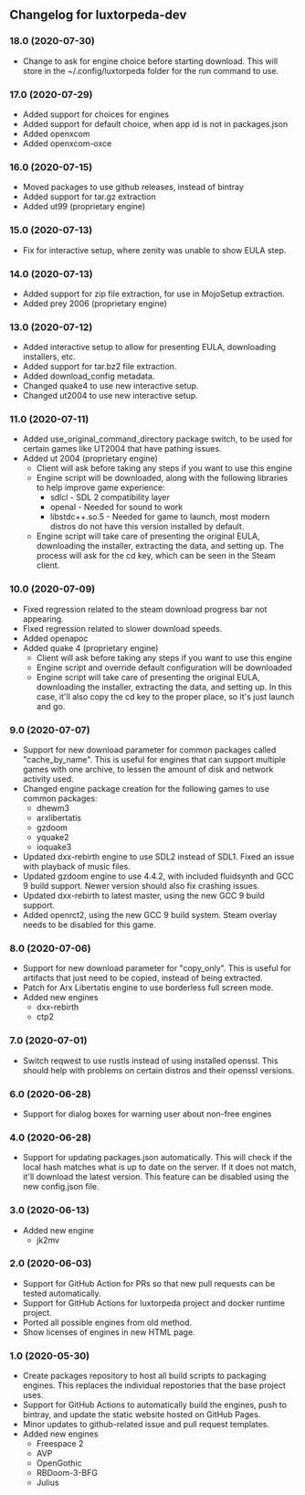 ## Changelog for luxtorpeda-dev

### 18.0 (2020-07-30)

- Change to ask for engine choice before starting download. This will store in the ~/.config/luxtorpeda folder for the run command to use.

### 17.0 (2020-07-29)

- Added support for choices for engines
- Added support for default choice, when app id is not in packages.json
- Added openxcom
- Added openxcom-oxce

### 16.0 (2020-07-15)

- Moved packages to use github releases, instead of bintray
- Added support for tar.gz extraction
- Added ut99 (proprietary engine)

### 15.0 (2020-07-13)

- Fix for interactive setup, where zenity was unable to show EULA step.

### 14.0 (2020-07-13)

- Added support for zip file extraction, for use in MojoSetup extraction.
- Added prey 2006 (proprietary engine)

### 13.0 (2020-07-12)

- Added interactive setup to allow for presenting EULA, downloading installers, etc. 
- Added support for tar.bz2 file extraction.
- Added download_config metadata.
- Changed quake4 to use new interactive setup.
- Changed ut2004 to use new interactive setup.

### 11.0 (2020-07-11)

- Added use_original_command_directory package switch, to be used for certain games like UT2004 that have pathing issues.
- Added ut 2004 (proprietary engine)
  - Client will ask before taking any steps if you want to use this engine
  - Engine script will be downloaded, along with the following libraries to help improve game experience:
    - sdlcl - SDL 2 compatibility layer
    - openal - Needed for sound to work
    - libstdc++.so.5 - Needed for game to launch, most modern distros do not have this version installed by default.
  - Engine script will take care of presenting the original EULA, downloading the installer, extracting the data, and setting up. The process will ask for the cd key, which can be seen in the Steam client.

### 10.0 (2020-07-09)

- Fixed regression related to the steam download progress bar not appearing.
- Fixed regression related to slower download speeds.
- Added openapoc
- Added quake 4 (proprietary engine)
  - Client will ask before taking any steps if you want to use this engine
  - Engine script and override default configuration will be downloaded
  - Engine script will take care of presenting the original EULA, downloading the installer, extracting the data, and setting up. In this case, it'll also copy the cd key to the proper place, so it's just launch and go.

### 9.0 (2020-07-07)

- Support for new download parameter for common packages called "cache_by_name". This is useful for engines that can support multiple games with one archive, to lessen the amount of disk and network activity used.
- Changed engine package creation for the following games to use common packages:
  - dhewm3
  - arxlibertatis
  - gzdoom
  - yquake2
  - ioquake3
- Updated dxx-rebirth engine to use SDL2 instead of SDL1. Fixed an issue with playback of music files.
- Updated gzdoom engine to use 4.4.2, with included fluidsynth and GCC 9 build support. Newer version should also fix crashing issues.
- Updated dxx-rebirth to latest master, using the new GCC 9 build support.
- Added openrct2, using the new GCC 9 build system. Steam overlay needs to be disabled for this game.

### 8.0 (2020-07-06)

- Support for new download parameter for "copy_only". This is useful for artifacts that just need to be copied, instead of being extracted.
- Patch for Arx Libertatis engine to use borderless full screen mode.
- Added new engines
  - dxx-rebirth
  - ctp2

### 7.0 (2020-07-01)

- Switch reqwest to use rustls instead of using installed openssl. This should help with problems on certain distros and their openssl versions.

### 6.0 (2020-06-28)

- Support for dialog boxes for warning user about non-free engines

### 4.0 (2020-06-28)

- Support for updating packages.json automatically. This will check if the local hash matches what is up to date on the server. If it does not match, it'll download the latest version. This feature can be disabled using the new config.json file.

### 3.0 (2020-06-13)

- Added new engine
  - jk2mv

### 2.0 (2020-06-03)

- Support for GitHub Action for PRs so that new pull requests can be tested automatically.
- Support for GitHub Actions for luxtorpeda project and docker runtime project.
- Ported all possible engines from old method.
- Show licenses of engines in new HTML page.

### 1.0 (2020-05-30)

- Create packages repository to host all build scripts to packaging engines. This replaces the individual repostories that the base project uses.
- Support for GitHub Actions to automatically build the engines, push to bintray, and update the static website hosted on GitHub Pages.
- Minor updates to github-related issue and pull request templates.
- Added new engines
  - Freespace 2
  - AVP
  - OpenGothic
  - RBDoom-3-BFG
  - Julius
